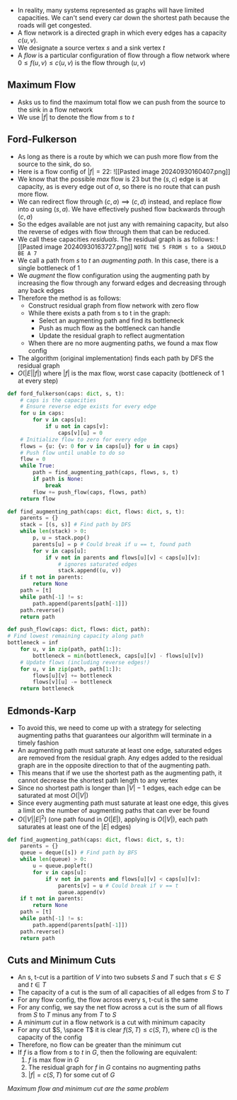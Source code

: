 - In reality, many systems represented as graphs will have limited capacities. We can't send every car down the shortest path because the roads will get congested. 
- A flow network is a directed graph in which every edges has a capacity $c(u,v)$.
- We designate a source vertex $s$ and a sink vertex $t$
- A *flow* is a particular configuration of flow through a flow network where $0\leq f(u,v) \leq c(u,v)$ is the flow through $(u,v)$

## Maximum Flow
- Asks us to find the maximum total flow we can push from the source to the sink in a flow network
- We use $|f|$ to denote the flow from $s$ to $t$

## Ford-Fulkerson
- As long as there is a route by which we can push more flow from the source to the sink, do so.
- Here is a flow config of $|f| = 22$:
![[Pasted image 20240930160407.png]]
- We know that the possible *max* flow is $23$ but the $(s,c)$ edge is at capacity, as is every edge out of $a$, so there is no route that can push more flow. 
- We can redirect flow through $(c,a) \implies (c,d)$ instead, and replace flow into $a$ using $(s,a)$. We have effectively pushed flow backwards through $(c, a)$
- So the edges available are not just any with remaining capacity, but also the reverse of edges with flow through them that can be reduced. 
- We call these capacities *residuals*. The residual graph is as follows:
![[Pasted image 20240930163727.png]]
`NOTE THE 5 FROM s to a SHOULD BE A 7`
- We call a path from $s$ to $t$ an *augmenting path*. In this case, there is a single bottleneck of 1
- We *augment* the flow configuration using the augmenting path by increasing the flow through any forward edges and decreasing through any back edges
- Therefore the method is as follows:
	- Construct residual graph from flow network with zero flow
	- While there exists a path from s to t in the graph:
		- Select an augmenting path and find its bottleneck
		- Push as much flow as the bottleneck can handle
		- Update the residual graph to reflect augmentation
	- When there are no more augmenting paths, we found a max flow config
- The algorithm (original implementation) finds each path by DFS the residual graph
- $O(|E||f|)$ where $|f|$ is the max flow, worst case capacity (bottleneck of 1 at every step)
```python
def ford_fulkerson(caps: dict, s, t):
	# caps is the capacities
	# Ensure reverse edge exists for every edge
	for u in caps:
		for v in caps[u]:
			if u not in caps[v]:
				caps[v][u] = 0
	# Initialize flow to zero for every edge
	flows = {u: {v: 0 for v in caps[u]} for u in caps}
	# Push flow until unable to do so
	flow = 0
	while True:
		path = find_augmenting_path(caps, flows, s, t)
		if path is None:
			break
		flow += push_flow(caps, flows, path)
	return flow

def find_augmenting_path(caps: dict, flows: dict, s, t):
	parents = {}
	stack = [(s, s)] # Find path by DFS
	while len(stack) > 0:
		p, u = stack.pop()
		parents[u] = p # Could break if u == t, found path
		for v in caps[u]:
			if v not in parents and flows[u][v] < caps[u][v]:
				# ignores saturated edges
				stack.append((u, v))
	if t not in parents:
		return None
	path = [t]
	while path[-1] != s:
		path.append(parents[path[-1]])
	path.reverse()
	return path

def push_flow(caps: dict, flows: dict, path):
# Find lowest remaining capacity along path
bottleneck = inf
	for u, v in zip(path, path[1:]):
		bottleneck = min(bottleneck, caps[u][v] - flows[u][v])
	# Update flows (including reverse edges!)
	for u, v in zip(path, path[1:]):
		flows[u][v] += bottleneck
		flows[v][u] -= bottleneck
	return bottleneck
```

## Edmonds-Karp
- To avoid this, we need to come up with a strategy for selecting augmenting paths that guarantees our algorithm will terminate in a timely fashion
- An augmenting path must saturate at least one edge, saturated edges are removed from the residual graph. Any edges added to the residual graph are in the opposite direction to that of the augmenting path. 
- This means that if we use the shortest path as the augmenting path, it cannot decrease the shortest path length to any vertex
- Since no shortest path is longer than $|V| - 1$ edges, each edge can be saturated at most $O(|V|)$ 
- Since every augmenting path must saturate at least one edge, this gives a limit on the number of augmenting paths that can ever be found
- $O(|V||E|^2)$ (one path found in $O(|E|)$, applying is $O(|V|)$, each path saturates at least one of the $|E|$ edges)
```python
def find_augmenting_path(caps: dict, flows: dict, s, t):
	parents = {}
	queue = deque([s]) # Find path by BFS
	while len(queue) > 0:
		u = queue.popleft()
		for v in caps[u]:
			if v not in parents and flows[u][v] < caps[u][v]:
				parents[v] = u # Could break if v == t
				queue.append(v)
	if t not in parents:
		return None
	path = [t]
	while path[-1] != s:
		path.append(parents[path[-1]])
	path.reverse()
	return path
```

## Cuts and Minimum Cuts
- An s, t-cut is a partition of $V$ into two subsets $S$ and $T$ such that $s \in S$ and $t \in T$
- The capacity of a cut is the sum of all capacities of all edges from $S$ to $T$
- For any flow config, the flow across every s, t-cut is the same
- For any config, we say the net flow across a cut is the sum of all flows from $S$ to $T$ minus any from $T$ to $S$ 
- A *minimum cut* in a flow network is a cut with minimum capacity
- For any cut $S, \space T$ it is clear $f(S,T) \leq c(S,T)$, where $c()$ is the capacity of the config
- Therefore, no flow can be greater than the minimum cut
- If $f$ is a flow from $s$ to $t$ in $G$, then the following are equivalent:
	1. $f$ is max flow in $G$
	2. The residual graph for $f$ in $G$ contains no augmenting paths
	3. $|f| = c(S,T)$ for some cut of $G$ 

*Maximum flow and minimum cut are the same problem*

